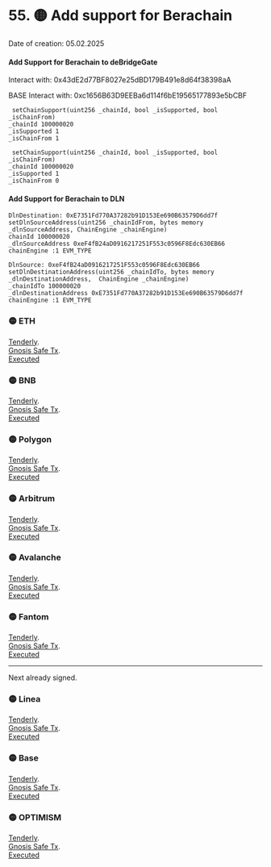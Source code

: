 # 55. 🟡  Add support for Berachain
Date of creation: 05.02.2025

#### Add Support for Berachain to deBridgeGate
Interact with: 0x43dE2d77BF8027e25dBD179B491e8d64f38398aA

BASE Interact with: 0xc1656B63D9EEBa6d114f6bE19565177893e5bCBF

```
 setChainSupport(uint256 _chainId, bool _isSupported, bool _isChainFrom) 
_chainId 100000020 
_isSupported 1
_isChainFrom 1
```
```
 setChainSupport(uint256 _chainId, bool _isSupported, bool _isChainFrom) 
_chainId 100000020
_isSupported 1
_isChainFrom 0
```



####  Add Support for Berachain to DLN

```
DlnDestination: 0xE7351Fd770A37282b91D153Ee690B63579D6dd7f
setDlnSourceAddress(uint256 _chainIdFrom, bytes memory _dlnSourceAddress, ChainEngine _chainEngine)
chainId 100000020
_dlnSourceAddress 0xeF4fB24aD0916217251F553c0596F8Edc630EB66
chainEngine :1 EVM_TYPE
```

```
DlnSource: 0xeF4fB24aD0916217251F553c0596F8Edc630EB66
setDlnDestinationAddress(uint256 _chainIdTo, bytes memory _dlnDestinationAddress,  ChainEngine _chainEngine)
_chainIdTo 100000020
_dlnDestinationAddress 0xE7351Fd770A37282b91D153Ee690B63579D6dd7f
chainEngine :1 EVM_TYPE
```




### 🟡 ETH 
[Tenderly](https://dashboard.tenderly.co/public/safe/safe-apps/simulator/1e1b546d-508c-4f9b-b303-108aaf587b3e).   
[Gnosis Safe Tx](https://app.safe.global/transactions/tx?id=multisig_0x6bec1faF33183e1Bc316984202eCc09d46AC92D5_0x34a53e1be3cf6457a3ab361c845cfd57ce70834cc3d01fd9718415335d1a25ea&safe=eth:0x6bec1faF33183e1Bc316984202eCc09d46AC92D5).   
[Executed]()

### 🟡 BNB
[Tenderly](https://dashboard.tenderly.co/public/safe/safe-apps/simulator/f5f3d4e7-e36d-4b18-a760-ed8e1e0f18c4).   
[Gnosis Safe Tx](https://app.safe.global/transactions/tx?id=multisig_0xA52842cD43fA8c4B6660E443194769531d45b265_0x837053cb906a2d5d48902f742468a98f4635dff06edd6e00de881549b9f48300&safe=bnb:0xA52842cD43fA8c4B6660E443194769531d45b265).   
[Executed]()

### 🟡 Polygon
[Tenderly](https://dashboard.tenderly.co/public/safe/safe-apps/simulator/6eb7e894-bae9-4a00-9b39-fdb4fc9f8771).   
[Gnosis Safe Tx](https://app.safe.global/transactions/tx?id=multisig_0xA52842cD43fA8c4B6660E443194769531d45b265_0x0ee76e505eed3ef7e82486d83b600b0954cb0cb1cf96230cbb8785eac663e8bc&safe=matic:0xA52842cD43fA8c4B6660E443194769531d45b265).   
[Executed]()

### 🟡 Arbitrum
[Tenderly](https://dashboard.tenderly.co/public/safe/safe-apps/simulator/8609a2f8-1f38-4011-bd6c-917c6683c4a7).   
[Gnosis Safe Tx](https://app.safe.global/transactions/tx?id=multisig_0xA52842cD43fA8c4B6660E443194769531d45b265_0x31c17b458f4ec65a117d9cc48d769a672f1ca2e6b9cd24a58aaf60351d11d615&safe=arb1:0xA52842cD43fA8c4B6660E443194769531d45b265).   
[Executed]()

### 🟡 Avalanche
[Tenderly](https://dashboard.tenderly.co/public/safe/safe-apps/simulator/e507f135-6630-4f1e-8155-a1d435c406b5).   
[Gnosis Safe Tx](https://app.safe.global/transactions/tx?id=multisig_0x8AC842e8f3be6BF67ccfdC87CE3F98D635008Ef0_0x70f18d805b87d7427ef32b8107b54950677a4013607fa9139e43f537ce83e0e4&safe=avax:0x8AC842e8f3be6BF67ccfdC87CE3F98D635008Ef0).   
[Executed]()

### 🟡 Fantom
[Tenderly](https://dashboard.tenderly.co/FantomSafe/safe/simulator/039d3d4f-4268-436c-aa81-54d0cdc273f6).   
[Gnosis Safe Tx](https://safe.fantom.network/transactions/tx?id=multisig_0xA52842cD43fA8c4B6660E443194769531d45b265_0x3b57e3a336f552392d6a9af646b1f0cdb432a4f142046ba6b4442b3a259ad1e6&safe=ftm:0xA52842cD43fA8c4B6660E443194769531d45b265).   
[Executed]()

------------------------------
Next already signed.   

### 🟡 Linea
[Tenderly](https://dashboard.tenderly.co/public/safe/safe-apps/simulator/f6d23283-611d-4049-bf8d-f61adc088fdf).   
[Gnosis Safe Tx](https://app.safe.global/transactions/tx?id=multisig_0xA52842cD43fA8c4B6660E443194769531d45b265_0x26162829264624f4210a0cfffc761559c4bd60394b8c7509c5613a74a613df3d&safe=linea:0xA52842cD43fA8c4B6660E443194769531d45b265).   
[Executed]()

### 🟡 Base
[Tenderly](https://dashboard.tenderly.co/public/safe/safe-apps/simulator/7ea8dfa7-7806-4da1-a0ba-75dea28d6c85).   
[Gnosis Safe Tx](https://app.safe.global/transactions/tx?id=multisig_0xF0A9d50F912D64D1105b276526e21881bF48A29e_0x4b0223468bcf629e766b22d4185e41a79f34b83ce42aff33eb8a9c79b9d61867&safe=base:0xF0A9d50F912D64D1105b276526e21881bF48A29e).   
[Executed]()

### 🟡 OPTIMISM
[Tenderly](https://dashboard.tenderly.co/public/safe/safe-apps/simulator/e9699ac3-f177-4a5b-9c9b-97ce1df51f6f).   
[Gnosis Safe Tx](https://app.safe.global/transactions/tx?id=multisig_0xA52842cD43fA8c4B6660E443194769531d45b265_0xfa8565a87a0e8a3d2ef7f7c47ccdcf69dd6ac32748ec137e23b2b2512a64cf52&safe=oeth:0xA52842cD43fA8c4B6660E443194769531d45b265).   
[Executed]()
